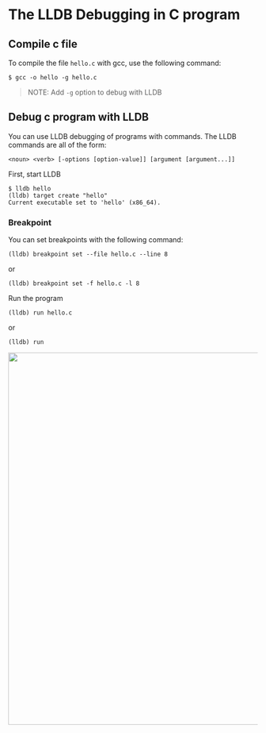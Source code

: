 # The LLDB Debugging in C program

## Compile c file

To compile the file `hello.c` with gcc, use the following command:

```
$ gcc -o hello -g hello.c
```

> NOTE: Add `-g` option to debug with LLDB


## Debug c program with LLDB

You can use LLDB debugging of programs with commands.
The LLDB commands are all of the form:

```
<noun> <verb> [-options [option-value]] [argument [argument...]]
```

First, start LLDB

```
$ lldb hello
(lldb) target create "hello"
Current executable set to 'hello' (x86_64).
```

### Breakpoint 

You can set breakpoints with the following command:

```
(lldb) breakpoint set --file hello.c --line 8
```
or 

```
(lldb) breakpoint set -f hello.c -l 8
```

Run the program

```
(lldb) run hello.c
```

or

```
(lldb) run
```

<p align="center">
  <img src="https://github.com/shoheiyokoyama/LLDBDebugging/blob/master/CProgram/Assets/lldb-run.png" width="750">
</p>


